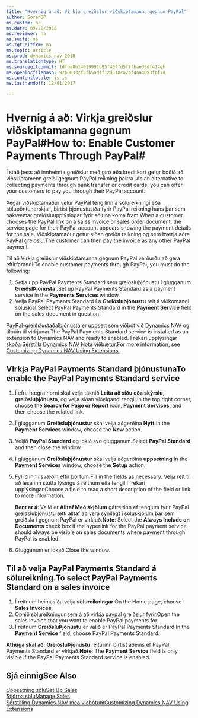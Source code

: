 ```yaml
---
title: "Hvernig á að: Virkja greiðslur viðskiptamanna gegnum PayPal"
author: SorenGP
ms.custom: na
ms.date: 09/22/2016
ms.reviewer: na
ms.suite: na
ms.tgt_pltfrm: na
ms.topic: article
ms.prod: dynamics-nav-2018
ms.translationtype: HT
ms.sourcegitcommit: 1dfba8b14019991c95f40ffd5f7fbaed5df414eb
ms.openlocfilehash: 92b00332f3fb5adff12d518ca2af4aa4093fbf7a
ms.contentlocale: is-is
ms.lasthandoff: 12/01/2017

---
```


# <a name="how-to-enable-customer-payments-through-paypal"></a><span data-ttu-id="be3c2-102">Hvernig á að: Virkja greiðslur viðskiptamanna gegnum PayPal#</span><span class="sxs-lookup"><span data-stu-id="be3c2-102">How to: Enable Customer Payments Through PayPal#</span></span>
<span data-ttu-id="be3c2-103">Í stað þess að innheimta greiðslur með gíró eða kreditkort getur boðið að viðskiptamenn greiði gegnum PayPal reikning þeirra .</span><span class="sxs-lookup"><span data-stu-id="be3c2-103">As an alternative to collecting payments through bank transfer or credit cards, you can offer your customers to pay you through their PayPal account.</span></span>

<span data-ttu-id="be3c2-104">Þegar viðskiptamaður velur PayPal tengilinn á sölureikningi eða sölupöntunarskjali, birtist þjónustusíða fyrir PayPal reikning hans þar sem nákvæmar greiðsluupplýsingar fyrir söluna koma fram.</span><span class="sxs-lookup"><span data-stu-id="be3c2-104">When a customer chooses the PayPal link on a sales invoice or sales order document, the service page for their PayPal account appears showing the payment details for the sale.</span></span> <span data-ttu-id="be3c2-105">Viðskiptamaður getur síðan greiða reikning og sem hverja aðra PayPal greiðslu.</span><span class="sxs-lookup"><span data-stu-id="be3c2-105">The customer can then pay the invoice as any other PayPal payment.</span></span>

<span data-ttu-id="be3c2-106">Til að Virkja greiðslur viðskiptamanna gegnum PayPal verðurðu að gera eftirfarandi:</span><span class="sxs-lookup"><span data-stu-id="be3c2-106">To enable customer payments through PayPal, you must do the following:</span></span>

1. <span data-ttu-id="be3c2-107">Setja upp PayPal Payments Standard sem greiðsluþjónustu í glugganum **GreiðslÞjónusta** .</span><span class="sxs-lookup"><span data-stu-id="be3c2-107">Set up PayPal Payments Standard as a payment service in the **Payments Services** window.</span></span>
2. <span data-ttu-id="be3c2-108">Velja PayPal Payments Standard í á **Greiðsluþjónustu** reit á viðkomandi söluskjal.</span><span class="sxs-lookup"><span data-stu-id="be3c2-108">Select PayPal Payments Standard in the **Payment Service** field on the sales document in question.</span></span>

<span data-ttu-id="be3c2-109">PayPal-greiðslustaðalþjónusta er uppsett sem viðbót við Dynamics NAV og tilbúin til virkjunar.</span><span class="sxs-lookup"><span data-stu-id="be3c2-109">The PayPal Payments Standard service is installed as an extension to Dynamics NAV and ready to enabled.</span></span> <span data-ttu-id="be3c2-110">Frekari upplýsingar skoða [Sérstilla Dynamics NAV Nota viðbætur](ui-extensions.md).</span><span class="sxs-lookup"><span data-stu-id="be3c2-110">For more information, see [Customizing Dynamics NAV Using Extensions ](ui-extensions.md).</span></span>

## <a name="to-enable-the-paypal-payments-standard-service"></a><span data-ttu-id="be3c2-111">Virkja PayPal Payments Standard þjónustuna</span><span class="sxs-lookup"><span data-stu-id="be3c2-111">To enable the PayPal Payments Standard service</span></span>
1. <span data-ttu-id="be3c2-112">Í efra hægra horni skal velja táknið **Leita að síðu eða skýrslu**, **greiðsluþjónusta**, og velja síðan viðeigandi tengil.</span><span class="sxs-lookup"><span data-stu-id="be3c2-112">In the top right corner, choose the **Search for Page or Report** icon, **Payment Services**, and then choose the related link.</span></span>  
2. <span data-ttu-id="be3c2-113">Í glugganum **Greiðsluþjónustur** skal velja aðgerðina **Nýtt**.</span><span class="sxs-lookup"><span data-stu-id="be3c2-113">In the **Payment Services** window, choose the **New** action.</span></span>
3. <span data-ttu-id="be3c2-114">Veljið **PayPal Standard** og lokið svo glugganum.</span><span class="sxs-lookup"><span data-stu-id="be3c2-114">Select **PayPal Standard**, and then close the window.</span></span>
4. <span data-ttu-id="be3c2-115">Í glugganum **Greiðsluþjónustur** skal velja aðgerðina **uppsetning**.</span><span class="sxs-lookup"><span data-stu-id="be3c2-115">In the **Payment Services** window, choose the **Setup** action.</span></span>
5. <span data-ttu-id="be3c2-116">Fyllið inn í svæðin eftir þörfum.</span><span class="sxs-lookup"><span data-stu-id="be3c2-116">Fill in the fields as necessary.</span></span> <span data-ttu-id="be3c2-117">Velja reit til að lesa inn stutta lýsingu á reitnum eða tengil í frekari upplýsingar.</span><span class="sxs-lookup"><span data-stu-id="be3c2-117">Choose a field to read a short description of the field or link to more information.</span></span>

    <span data-ttu-id="be3c2-118">**Bent er á**: Valið er **Alltaf Með skjölum** gátreitinn ef tenglum fyrir PayPal greiðsluþjónustu ætti alltaf að vera sýnilegt í söluskjölum þar sem greiðsla í gegnum PayPal er virkjuð.</span><span class="sxs-lookup"><span data-stu-id="be3c2-118">**Note**: Select the **Always Include on Documents** check box if the hyperlink for the PayPal payment service should always be visible on sales documents where payment through PayPal is enabled.</span></span>

6. <span data-ttu-id="be3c2-119">Glugganum er lokað.</span><span class="sxs-lookup"><span data-stu-id="be3c2-119">Close the window.</span></span>

## <a name="to-select-paypal-payments-standard-on-a-sales-invoice"></a><span data-ttu-id="be3c2-120">Til að velja PayPal Payments Standard á sölureikning.</span><span class="sxs-lookup"><span data-stu-id="be3c2-120">To select PayPal Payments Standard on a sales invoice</span></span>
1. <span data-ttu-id="be3c2-121">Í reitnum heimasíða velja **sölureikningar**.</span><span class="sxs-lookup"><span data-stu-id="be3c2-121">On the Home page, choose **Sales Invoices**.</span></span>
2. <span data-ttu-id="be3c2-122">Opnið sölureikningur sem á að virkja paypal greiðslur fyrir.</span><span class="sxs-lookup"><span data-stu-id="be3c2-122">Open the sales invoice that you want to enable PayPal payments for.</span></span>
3. <span data-ttu-id="be3c2-123">Í reitnum **GreiðsluÞjónustu** er valið er PayPal Payments Standard.</span><span class="sxs-lookup"><span data-stu-id="be3c2-123">In the **Payment Service** field, choose PayPal Payments Standard.</span></span>

<span data-ttu-id="be3c2-124">**Athuga skal að**: **GreiðsluÞjónustu** reiturinn birtist aðeins ef PayPal Payments Standard er virkjað.</span><span class="sxs-lookup"><span data-stu-id="be3c2-124">**Note**: The **Payment Service** field is only visible if the PayPal Payments Standard service is enabled.</span></span>   

## <a name="see-also"></a><span data-ttu-id="be3c2-125">Sjá einnig</span><span class="sxs-lookup"><span data-stu-id="be3c2-125">See Also</span></span>  
[<span data-ttu-id="be3c2-126">Uppsetning sölu</span><span class="sxs-lookup"><span data-stu-id="be3c2-126">Set Up Sales</span></span>](sales-setup-sales.md)  
[<span data-ttu-id="be3c2-127">Stjórna sölu</span><span class="sxs-lookup"><span data-stu-id="be3c2-127">Manage Sales</span></span>](sales-manage-sales.md)  
[<span data-ttu-id="be3c2-128">Sérstilling Dynamics NAV með viðbótum</span><span class="sxs-lookup"><span data-stu-id="be3c2-128">Customizing Dynamics NAV Using Extensions</span></span>](ui-extensions.md)


